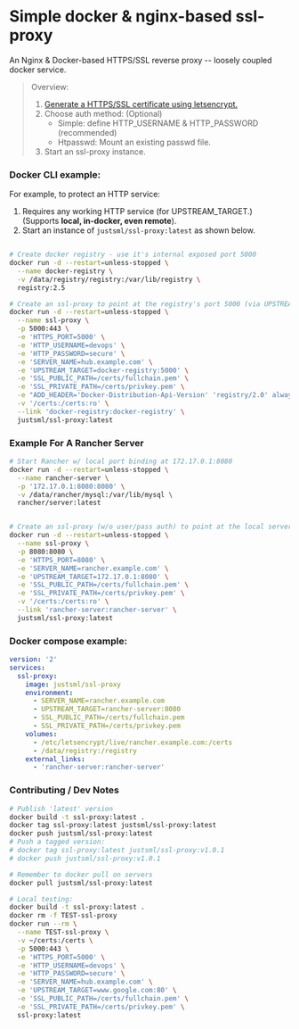 # Simple docker & nginx-based ssl-proxy

An Nginx & Docker-based HTTPS/SSL reverse proxy -- loosely coupled docker service.

> Overview:
>
> 1. [Generate a HTTPS/SSL certificate using letsencrypt.](https://gist.github.com/justsml/63d2884e1cd88d6785999a2eb09cf48e)
> 1. Choose auth method: (Optional)
>     * Simple: define HTTP_USERNAME & HTTP_PASSWORD (recommended)
>     * Htpasswd: Mount an existing passwd file.
> 1. Start an ssl-proxy instance.

### Docker CLI example:

For example, to protect an HTTP service:

1. Requires any working HTTP service (for UPSTREAM_TARGET.) (Supports **local, in-docker, even remote**).
1. Start an instance of `justsml/ssl-proxy:latest` as shown below.

```sh

# Create docker registry - use it's internal exposed port 5000
docker run -d --restart=unless-stopped \
  --name docker-registry \
  -v /data/registry/registry:/var/lib/registry \
  registry:2.5

# Create an ssl-proxy to point at the registry's port 5000 (via UPSTREAM_TARGET option - see below.)
docker run -d --restart=unless-stopped \
  --name ssl-proxy \
  -p 5000:443 \
  -e 'HTTPS_PORT=5000' \
  -e 'HTTP_USERNAME=devops' \
  -e 'HTTP_PASSWORD=secure' \
  -e 'SERVER_NAME=hub.example.com' \
  -e 'UPSTREAM_TARGET=docker-registry:5000' \
  -e 'SSL_PUBLIC_PATH=/certs/fullchain.pem' \
  -e 'SSL_PRIVATE_PATH=/certs/privkey.pem' \
  -e "ADD_HEADER='Docker-Distribution-Api-Version' 'registry/2.0' always" \
  -v '/certs:/certs:ro' \
  --link 'docker-registry:docker-registry' \
  justsml/ssl-proxy:latest

```

### Example For A Rancher Server

```sh
# Start Rancher w/ local port binding at 172.17.0.1:8080
docker run -d --restart=unless-stopped \
  --name rancher-server \
  -p '172.17.0.1:8080:8080' \
  -v /data/rancher/mysql:/var/lib/mysql \
  rancher/server:latest


# Create an ssl-proxy (w/o user/pass auth) to point at the local server's port 8080.
docker run -d --restart=unless-stopped \
  --name ssl-proxy \
  -p 8080:8080 \
  -e 'HTTPS_PORT=8080' \
  -e 'SERVER_NAME=rancher.example.com' \
  -e 'UPSTREAM_TARGET=172.17.0.1:8080' \
  -e 'SSL_PUBLIC_PATH=/certs/fullchain.pem' \
  -e 'SSL_PRIVATE_PATH=/certs/privkey.pem' \
  -v '/certs:/certs:ro' \
  --link 'rancher-server:rancher-server' \
  justsml/ssl-proxy:latest

```



### Docker compose example:

```yaml
version: '2'
services:
  ssl-proxy:
    image: justsml/ssl-proxy
    environment:
      - SERVER_NAME=rancher.example.com
      - UPSTREAM_TARGET=rancher-server:8080
      - SSL_PUBLIC_PATH=/certs/fullchain.pem
      - SSL_PRIVATE_PATH=/certs/privkey.pem
    volumes:
      - /etc/letsencrypt/live/rancher.example.com:/certs
      - /data/registry:/registry
    external_links:
      - 'rancher-server:rancher-server'

```











### Contributing / Dev Notes

```sh
# Publish 'latest' version
docker build -t ssl-proxy:latest .
docker tag ssl-proxy:latest justsml/ssl-proxy:latest
docker push justsml/ssl-proxy:latest
# Push a tagged version:
# docker tag ssl-proxy:latest justsml/ssl-proxy:v1.0.1
# docker push justsml/ssl-proxy:v1.0.1

# Remember to docker pull on servers
docker pull justsml/ssl-proxy:latest

# Local testing:
docker build -t ssl-proxy:latest .
docker rm -f TEST-ssl-proxy
docker run --rm \
  --name TEST-ssl-proxy \
  -v ~/certs:/certs \
  -p 5000:443 \
  -e 'HTTPS_PORT=5000' \
  -e 'HTTP_USERNAME=devops' \
  -e 'HTTP_PASSWORD=secure' \
  -e 'SERVER_NAME=hub.example.com' \
  -e 'UPSTREAM_TARGET=www.google.com:80' \
  -e 'SSL_PUBLIC_PATH=/certs/fullchain.pem' \
  -e 'SSL_PRIVATE_PATH=/certs/privkey.pem' \
  ssl-proxy:latest


```

